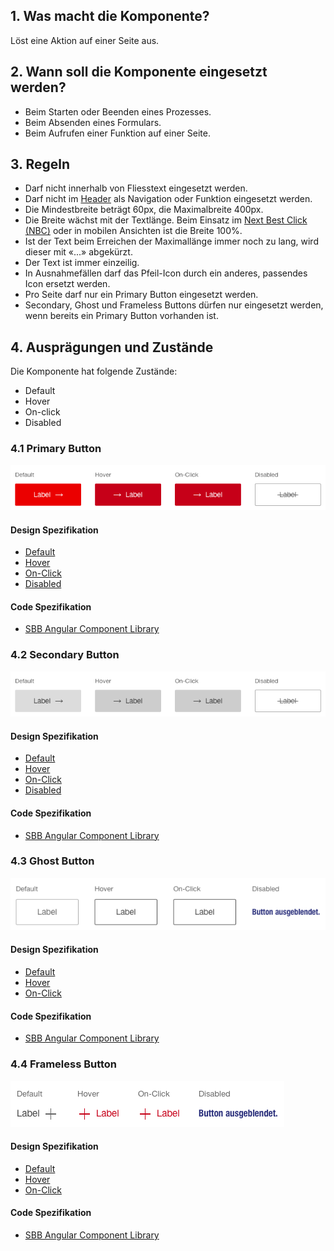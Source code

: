 ## 1. Was macht die Komponente?
Löst eine Aktion auf einer Seite aus.

## 2. Wann soll die Komponente eingesetzt werden? 
* Beim Starten oder Beenden eines Prozesses.
* Beim Absenden eines Formulars.
* Beim Aufrufen einer Funktion auf einer Seite.

## 3. Regeln
* Darf nicht innerhalb von Fliesstext eingesetzt werden.
* Darf nicht im [Header](https://digital.sbb.ch/de/websites/modules/header) als Navigation oder Funktion eingesetzt werden.
* Die Mindestbreite beträgt 60px, die Maximalbreite 400px.
* Die Breite wächst mit der Textlänge. Beim Einsatz im [Next Best Click (NBC)](https://digital.sbb.ch/de/websites/components/nbc) oder in mobilen Ansichten ist die Breite 100%.
* Ist der Text beim Erreichen der Maximallänge immer noch zu lang, wird dieser mit «\...» abgekürzt.
* Der Text ist immer einzeilig.
* In Ausnahmefällen darf das Pfeil-Icon durch ein anderes, passendes Icon ersetzt werden.
* Pro Seite darf nur ein Primary Button eingesetzt werden.
* Secondary, Ghost und Frameless Buttons dürfen nur eingesetzt werden, wenn bereits ein Primary Button vorhanden ist.

## 4. Ausprägungen und Zustände
Die Komponente hat folgende Zustände:
* Default
* Hover
* On-click
* Disabled

### 4.1 Primary Button
![Darstellung der Komponente Primary Button](https://raw.githubusercontent.com/sbb-design-systems/design-system-website-documentation/master/documentation/components/button/images/button_primary.png 'class: image')

#### Design Spezifikation
* [Default](https://www.sketch.com/s/80f12b3b-58e5-4b4c-98cd-c553bae18db0/a/5GoZ0w#Inspector) 
* [Hover](https://www.sketch.com/s/80f12b3b-58e5-4b4c-98cd-c553bae18db0/a/bVamYJ#Inspector) 
* [On-Click](https://www.sketch.com/s/80f12b3b-58e5-4b4c-98cd-c553bae18db0/a/WmnWay#Inspector) 
* [Disabled](https://www.sketch.com/s/80f12b3b-58e5-4b4c-98cd-c553bae18db0/a/34xdar#Inspector) 

#### Code Spezifikation
* [SBB Angular Component Library](https://angular.app.sbb.ch/angular/components/button?variant=standard)

### 4.2 Secondary Button
![Darstellung der Komponente Secondary Button](https://raw.githubusercontent.com/sbb-design-systems/design-system-website-documentation/master/documentation/components/button/images/button_secondary.png 'class: image')

#### Design Spezifikation
* [Default](https://www.sketch.com/s/80f12b3b-58e5-4b4c-98cd-c553bae18db0/a/rvrLW7#Inspector) 
* [Hover](https://www.sketch.com/s/80f12b3b-58e5-4b4c-98cd-c553bae18db0/a/ndDY9d#Inspector) 
* [On-Click](https://www.sketch.com/s/80f12b3b-58e5-4b4c-98cd-c553bae18db0/a/QJ1g4L#Inspector) 
* [Disabled](https://www.sketch.com/s/80f12b3b-58e5-4b4c-98cd-c553bae18db0/a/xDQ8xJ#Inspector) 

#### Code Spezifikation
* [SBB Angular Component Library](https://angular.app.sbb.ch/angular/components/button?variant=standard)

### 4.3 Ghost Button
![Darstellung der Komponente Ghost Button](https://raw.githubusercontent.com/sbb-design-systems/design-system-website-documentation/master/documentation/components/button/images/button_ghost.png 'class: image')

#### Design Spezifikation
* [Default](https://www.sketch.com/s/80f12b3b-58e5-4b4c-98cd-c553bae18db0/a/EwG1ad#Inspector) 
* [Hover](https://www.sketch.com/s/80f12b3b-58e5-4b4c-98cd-c553bae18db0/a/j9rRYm#Inspector) 
* [On-Click](https://www.sketch.com/s/80f12b3b-58e5-4b4c-98cd-c553bae18db0/a/dKja5L#Inspector) 

#### Code Spezifikation
* [SBB Angular Component Library](https://angular.app.sbb.ch/angular/components/button?variant=standard)

### 4.4 Frameless Button
![Darstellung der Komponente Frameless Button](https://raw.githubusercontent.com/sbb-design-systems/design-system-website-documentation/master/documentation/components/button/images/button_frameless.png 'class: image')

#### Design Spezifikation
* [Default](https://www.sketch.com/s/80f12b3b-58e5-4b4c-98cd-c553bae18db0/a/zAKMWM#Inspector) 
* [Hover](https://www.sketch.com/s/80f12b3b-58e5-4b4c-98cd-c553bae18db0/a/ZAnzl3#Inspector) 
* [On-Click](https://www.sketch.com/s/80f12b3b-58e5-4b4c-98cd-c553bae18db0/a/J9Jwok#Inspector) 

#### Code Spezifikation
* [SBB Angular Component Library](https://angular.app.sbb.ch/angular/components/button?variant=standard)